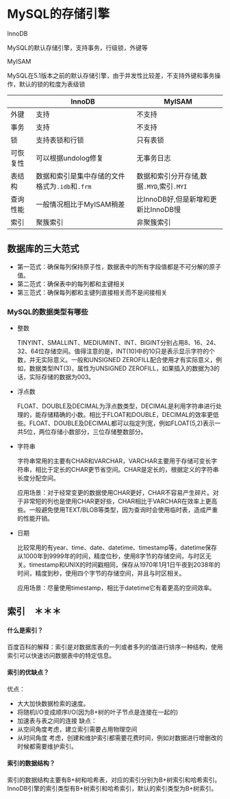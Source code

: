 
# MySQL的存储引擎

InnoDB

MySQL的默认存储引擎，支持事务，行级锁，外键等

MyISAM

MySQL在5.1版本之前的默认存储引擎，由于并发性比较差，不支持外键和事务操作，默认的锁的粒度为表级锁


|      | InnoDB                        | MyISAM                      |
| ---- | ----------------------------- | --------------------------- |
| 外键   | 支持                            | 不支持                         |
| 事务   | 支持                            | 不支持                         |
| 锁    | 支持表锁和行锁                       | 只有表锁                        |
| 可恢复性 | 可以根据undolog修复                 | 无事务日志                       |
| 表结构  | 数据和索引是集中存储的文件格式为`.idb`和`.frm` | 数据和索引分开存储,数据`.MYD`,索引`.MYI` |
| 查询性能 | 一般情况相比于MyISAM稍差               | 比InnoDB好,但是新增和更新比InnoDB慢    |
| 索引   | 聚簇索引                          | 非聚簇索引                       |

## 数据库的三大范式

- 第一范式：确保每列保持原子性，数据表中的所有字段值都是不可分解的原子值。
- 第二范式：确保表中的每列都和主键相关
- 第三范式：确保每列都和主键列直接相关而不是间接相关

### MySQL的数据类型有哪些

- 整数
    
    TINYINT、SMALLINT、MEDIUMINT、INT、BIGINT分别占用8、16、24、32、64位存储空间。值得注意的是，INT(10)中的10只是表示显示字符的个数，并无实际意义。一般和UNSIGNED ZEROFILL配合使用才有实际意义，例如，数据类型INT(3)，属性为UNSIGNED ZEROFILL，如果插入的数据为3的话，实际存储的数据为003。
    
- 浮点数
    
    FLOAT、DOUBLE及DECIMAL为浮点数类型，DECIMAL是利用字符串进行处理的，能存储精确的小数。相比于FLOAT和DOUBLE，DECIMAL的效率更低些。FLOAT、DOUBLE及DECIMAL都可以指定列宽，例如FLOAT(5,2)表示一共5位，两位存储小数部分，三位存储整数部分。
    
- 字符串
    
    字符串常用的主要有CHAR和VARCHAR，VARCHAR主要用于存储可变长字符串，相比于定长的CHAR更节省空间。CHAR是定长的，根据定义的字符串长度分配空间。
    
    应用场景：对于经常变更的数据使用CHAR更好，CHAR不容易产生碎片。对于非常短的列也是使用CHAR更好些，CHAR相比于VARCHAR在效率上更高些。一般避免使用TEXT/BLOB等类型，因为查询时会使用临时表，造成严重的性能开销。
    
- 日期
    
    比较常用的有year、time、date、datetime、timestamp等，datetime保存从1000年到9999年的时间，精度位秒，使用8字节的存储空间，与时区无关。timestamp和UNIX的时间戳相同，保存从1970年1月1日午夜到2038年的时间，精度到秒，使用四个字节的存储空间，并且与时区相关。
    
    应用场景：尽量使用timestamp，相比于datetime它有着更高的空间效率。
    

## 索引　＊＊＊

#### 什么是索引？　

百度百科的解释：索引是对数据库表的一列或者多列的值进行排序一种结构，使用索引可以快速访问数据表中的特定信息。

#### 索引的优缺点？

优点：
- 大大加快数据检索的速度。
- 将随机I/O变成顺序I/O(因为B+树的叶子节点是连接在一起的)
- 加速表与表之间的连接
缺点：
- 从空间角度考虑，建立索引需要占用物理空间
- 从时间角度 考虑，创建和维护索引都需要花费时间，例如对数据进行增删改的时候都需要维护索引。

#### 索引的数据结构？

索引的数据结构主要有B+树和哈希表，对应的索引分别为B+树索引和哈希索引。InnoDB引擎的索引类型有B+树索引和哈希索引，默认的索引类型为B+树索引。